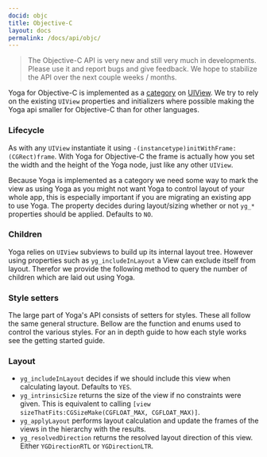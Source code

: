 ```yaml
---
docid: objc
title: Objective-C
layout: docs
permalink: /docs/api/objc/
---
```


> The Objective-C API is very new and still very much in developments. Please use it and report bugs and give feedback. We hope to stabilize the API over the next couple weeks / months.

Yoga for Objective-C is implemented as a [category](https://developer.apple.com/library/content/documentation/General/Conceptual/DevPedia-CocoaCore/Category.html) on [UIView](https://developer.apple.com/reference/uikit/uiview). We try to rely on the existing `UIView` properties and initializers where possible making the Yoga api smaller for Objective-C than for other languages.

### Lifecycle
As with any `UIView` instantiate it using `-(instancetype)initWithFrame:(CGRect)frame`. With Yoga for Objective-C the frame is actually how you set the width and the height of the Yoga node, just like any other `UIView`.

Because Yoga is implemented as a category we need some way to mark the view as using Yoga as you might not want Yoga to control layout of your whole app, this is especially important if you are migrating an existing app to use Yoga. The property decides during layout/sizing whether or not `yg_*` properties should be applied. Defaults to `NO`.

<script src="https://gist.github.com/emilsjolander/b95467f51b945e906d39b66e44999806.js"></script>

### Children
Yoga relies on `UIView` subviews to build up its internal layout tree. However using properties such as `yg_includeInLayout` a View can exclude itself from layout. Therefor we provide the following method to query the number of children which are laid out using Yoga.

<script src="https://gist.github.com/emilsjolander/253d69b12bef2ee1ec899ace81b768a6.js"></script>

### Style setters
The large part of Yoga's API consists of setters for styles. These all follow the same general structure. Bellow are the function and enums used to control the various styles. For an in depth guide to how each style works see the getting started guide.

<script src="https://gist.github.com/emilsjolander/e7c7732b9465173335d2e019a6bc5941.js"></script>

### Layout
- `yg_includeInLayout` decides if we should include this view when calculating layout. Defaults to `YES`.
- `yg_intrinsicSize` returns the size of the view if no constraints were given. This is equivalent to calling `[view sizeThatFits:CGSizeMake(CGFLOAT_MAX, CGFLOAT_MAX)]`.
- `yg_applyLayout` performs layout calculation and update the frames of the views in the hierarchy with the results.
- `yg_resolvedDirection` returns the resolved layout direction of this view. Either `YGDirectionRTL` or `YGDirectionLTR`.

<script src="https://gist.github.com/emilsjolander/437661e872c1f9106b728419d5ea49e9.js"></script>
